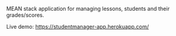 MEAN stack application for managing lessons, students and their grades/scores.

Live demo: https://studentmanager-app.herokuapp.com/
